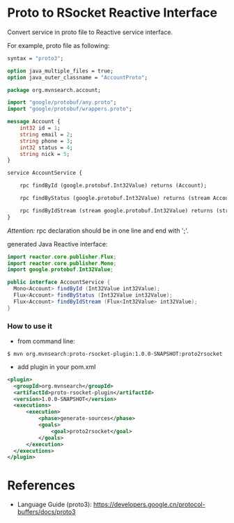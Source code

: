Proto to RSocket Reactive Interface
===================================

Convert service in proto file to Reactive service interface.

For example, proto file as following:

```proto
syntax = "proto3";

option java_multiple_files = true;
option java_outer_classname = "AccountProto";

package org.mvnsearch.account;

import "google/protobuf/any.proto";
import "google/protobuf/wrappers.proto";

message Account {
    int32 id = 1;
    string email = 2;
    string phone = 3;
    int32 status = 4;
    string nick = 5;
}

service AccountService {

    rpc findById (google.protobuf.Int32Value) returns (Account);

    rpc findByStatus (google.protobuf.Int32Value) returns (stream Account);

    rpc findByIdStream (stream google.protobuf.Int32Value) returns (stream Account);
}
```

*Attention:* rpc declaration should be in one line and end with ';'.

generated Java Reactive interface:

```java
import reactor.core.publisher.Flux;
import reactor.core.publisher.Mono;
import google.protobuf.Int32Value;

public interface AccountService {
  Mono<Account> findById (Int32Value int32Value);
  Flux<Account> findByStatus (Int32Value int32Value);
  Flux<Account> findByIdStream (Flux<Int32Value> int32Value);
}
```

### How to use it

* from command line:

```
$ mvn org.mvnsearch:proto-rsocket-plugin:1.0.0-SNAPSHOT:proto2rsocket
```

* add plugin in your pom.xml

```xml
<plugin>
  <groupId>org.mvnsearch</groupId>
  <artifactId>proto-rsocket-plugin</artifactId>
  <version>1.0.0-SNAPSHOT</version>
  <executions>
      <execution>
          <phase>generate-sources</phase>
          <goals>
              <goal>proto2rsocket</goal>
          </goals>
      </execution>
  </executions>
</plugin>
```


# References

* Language Guide (proto3): https://developers.google.cn/protocol-buffers/docs/proto3